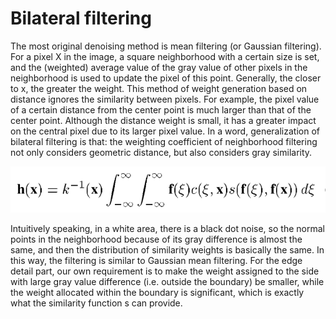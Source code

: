 # Bilateral filtering

The most original denoising method is mean filtering (or Gaussian filtering). For a pixel X in the image, a square neighborhood with a certain size is set, and the (weighted) average value of the gray value of other pixels in the neighborhood is used to update the pixel of this point. Generally, the closer to x, the greater the weight. This method of weight generation based on distance ignores the similarity between pixels. For example, the pixel value of a certain distance from the center point is much larger than that of the center point. Although the distance weight is small, it has a greater impact on the central pixel due to its larger pixel value. In a word, generalization of bilateral filtering is that: the weighting coefficient of neighborhood filtering not only considers geometric distance, but also considers gray similarity.

![1597573643052](2020.8.16.assets/1597573643052.png)

Intuitively speaking, in a white area, there is a black dot noise, so the normal points in the neighborhood because of its gray difference is almost the same, and then the distribution of similarity weights is basically the same. In this way, the filtering is similar to Gaussian mean filtering. For the edge detail part, our own requirement is to make the weight assigned to the side with large gray value difference (i.e. outside the boundary) be smaller, while the weight allocated within the boundary is significant, which is exactly what the similarity function s can provide.